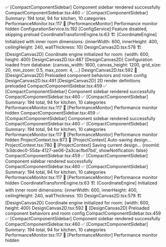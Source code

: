 ✅ [CompactComponentSidebar] Component sidebar rendered successfully
CompactComponentSidebar.tsx:460 ✅ [CompactComponentSidebar] Summary: 194 total, 94 for kitchen, 10 categories
PerformanceMonitor.tsx:117 🎯 [PerformanceMonitor] Performance monitor hidden
ConfigurationService.ts:192 [ConfigService] Feature disabled, skipping preload
CoordinateTransformEngine.ts:63 🏗️ [CoordinateEngine] Initialized with inner room dimensions: {innerWidth: 600, innerHeight: 400, ceilingHeight: 240, wallThickness: 10}
DesignCanvas2D.tsx:578 🏗️ [DesignCanvas2D] Coordinate engine initialized for room: {width: 600, height: 400}
DesignCanvas2D.tsx:487 [DesignCanvas2D] Configuration loaded from database: {canvas_width: 1600, canvas_height: 1200, grid_size: 20, min_zoom: 0.5, max_zoom: 4, …}
DesignCanvas2D.tsx:592 🚀 [DesignCanvas2D] Preloaded component behaviors and room config
DesignCanvas2D.tsx:491 [DesignCanvas2D] 2D render definitions preloaded
CompactComponentSidebar.tsx:459 ✅ [CompactComponentSidebar] Component sidebar rendered successfully
CompactComponentSidebar.tsx:460 ✅ [CompactComponentSidebar] Summary: 194 total, 94 for kitchen, 10 categories
PerformanceMonitor.tsx:117 🎯 [PerformanceMonitor] Performance monitor hidden
CompactComponentSidebar.tsx:459 ✅ [CompactComponentSidebar] Component sidebar rendered successfully
CompactComponentSidebar.tsx:460 ✅ [CompactComponentSidebar] Summary: 194 total, 94 for kitchen, 10 categories
PerformanceMonitor.tsx:117 🎯 [PerformanceMonitor] Performance monitor hidden
ProjectContext.tsx:873 💾 [ProjectContext] Auto-saving design...
ProjectContext.tsx:780 💾 [ProjectContext] Saving current design... {roomId: 'b3dcdec0-55da-4127-ae06-2a3cacfbd7bd', showNotification: false}
CompactComponentSidebar.tsx:459 ✅ [CompactComponentSidebar] Component sidebar rendered successfully
CompactComponentSidebar.tsx:460 ✅ [CompactComponentSidebar] Summary: 194 total, 94 for kitchen, 10 categories
PerformanceMonitor.tsx:117 🎯 [PerformanceMonitor] Performance monitor hidden
CoordinateTransformEngine.ts:63 🏗️ [CoordinateEngine] Initialized with inner room dimensions: {innerWidth: 600, innerHeight: 400, ceilingHeight: 240, wallThickness: 10}
DesignCanvas2D.tsx:578 🏗️ [DesignCanvas2D] Coordinate engine initialized for room: {width: 600, height: 400}
DesignCanvas2D.tsx:592 🚀 [DesignCanvas2D] Preloaded component behaviors and room config
CompactComponentSidebar.tsx:459 ✅ [CompactComponentSidebar] Component sidebar rendered successfully
CompactComponentSidebar.tsx:460 ✅ [CompactComponentSidebar] Summary: 194 total, 94 for kitchen, 10 categories
PerformanceMonitor.tsx:117 🎯 [PerformanceMonitor] Performance monitor hidden